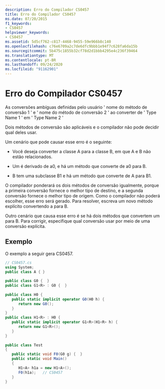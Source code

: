 ```yaml
---
description: Erro do Compilador CS0457
title: Erro do Compilador CS0457
ms.date: 07/20/2015
f1_keywords:
- CS0457
helpviewer_keywords:
- CS0457
ms.assetid: 5d5cf762-c817-4468-9455-59e966b8c140
ms.openlocfilehash: c76e6709a2c7de6dfc9bbb1e94f7c628fa6da15b
ms.sourcegitcommit: 5b475c1855b32cf78d2d1bbb4295e4c236f39464
ms.translationtype: MT
ms.contentlocale: pt-BR
ms.lasthandoff: 09/24/2020
ms.locfileid: "91162901"
---
```

# <a name="compiler-error-cs0457"></a>Erro do Compilador CS0457

As conversões ambíguas definidas pelo usuário ' nome do método de conversão 1 ' e ' nome do método de conversão 2 ' ao converter de ' Type Name 1 ' em ' Type Name 2 '  
  
 Dois métodos de conversão são aplicáveis e o compilador não pode decidir qual deles usar.  
  
 Um cenário que pode causar esse erro é o seguinte:  
  
- Você deseja converter a classe A para a classe B, em que A e B não estão relacionados.  
  
- Um é derivado de a0, e há um método que converte de a0 para B.  
  
- B tem uma subclasse B1 e há um método que converte de A para B1.  
  
 O compilador ponderará os dois métodos de conversão igualmente, porque a primeira conversão fornece o melhor tipo de destino, e a segunda conversão fornece o melhor tipo de origem. Como o compilador não poderá escolher, esse erro será gerado. Para resolver, escreva um novo método explícito convertendo a para B.  
  
 Outro cenário que causa esse erro é se há dois métodos que convertem um para B. Para corrigir, especifique qual conversão usar por meio de uma conversão explícita.  
  
## <a name="example"></a>Exemplo  

 O exemplo a seguir gera CS0457.  
  
```csharp  
// CS0457.cs  
using System;  
public class A { }  
  
public class G0 {  }  
public class G1<R> : G0 {  }  
  
public class H0 {  
   public static implicit operator G0(H0 h) {  
      return new G0();  
   }  
}  
public class H1<R> : H0 {  
   public static implicit operator G1<R>(H1<R> h) {  
      return new G1<R>();  
   }  
}  
  
public class Test
{  
   public static void F0(G0 g) {  }  
   public static void Main()
   {  
      H1<A> h1a = new H1<A>();  
      F0(h1a);   // CS0457  
   }  
}  
```
